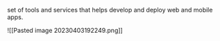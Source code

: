 set of tools and services that helps develop and deploy web and mobile apps.

![[Pasted image 20230403192249.png]]

